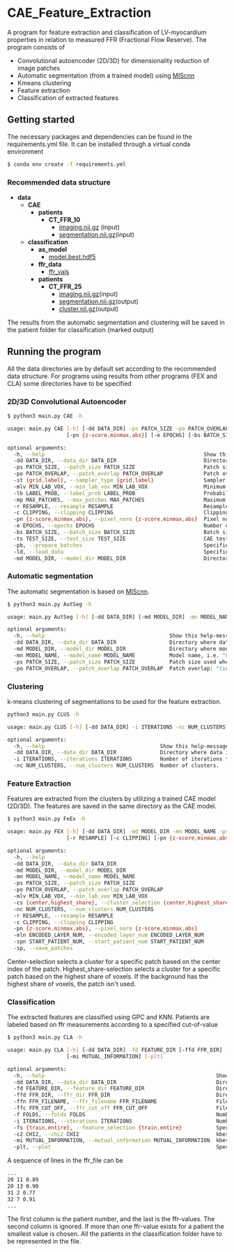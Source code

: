 # CAE_Feature_Extraction
A program for feature extraction and classification of LV-myocardium properties in relation to measured FFR (Fractional Flow Reserve). The program consists of 

- Convolutional autoencoder (2D/3D) for dimensionality reduction of image patches
- Automatic segmentation (from a trained model) using [MIScnn](https://github.com/frankkramer-lab/MIScnn)
- Kmeans clustering
- Feature extraction
- Classification of extracted features 

## Getting started
The necessary packages and dependencies can be found in the requirements.yml file. It can be installed through a virtual conda environment
```bash
$ conda env create -f requirements.yml
```
### Recommended data structure
- __data__
   - __CAE__
     - __patients__
       - __CT\_FFR\_10__
         - [imaging.nii.gz](CAE/patients/CT_FFR_10/imaging.nii.gz) (input)
         - [segmentation.nii.gz](CAE/patients/CT_FFR_10/segmentation.nii.gz)(input)            
   - __classification__
     - __as\_model__
       - [model.best.hdf5](classification/as_model/model.best.hdf5)
     - __ffr\_data__
       - [ffr\_vals](classification/ffr_data/ffr_vals)
     - __patients__
       - __CT\_FFR\_25__
         - [imaging.nii.gz](classification/patients/CT_FFR_25/imaging.nii.gz)(input)
         - [segmentation.nii.gz](classification/patients/CT_FFR_25/segmentation.nii.gz)(output)
         - [cluster.nii.gz](classification/patients/CT_FFR_25/cluster.nii.gz)(output)

The results from the automatic segmentation and clustering will be saved in the patient folder for classification (marked output)

## Running the program
All the data directories are by default set according to the recommended data structure. For programs using results from other programs (FEX and CLA) some directories have to be specified
### 2D/3D Convolutional Autoencoder
```bash
$ python3 main.py CAE -h

usage: main.py CAE [-h] [-dd DATA_DIR] -ps PATCH_SIZE -po PATCH_OVERLAP -st {grid,label} [-mlv MIN_LAB_VOX] [-lb LABEL_PROB] [-mp MAX_PATCHES] [-r RESAMPLE] [-c CLIPPING]
                   [-pn {z-score,minmax,abs}] [-e EPOCHS] [-bs BATCH_SIZE] [-ts TEST_SIZE] [-pb] [-ld] [-md MODEL_DIR]

optional arguments:
  -h, --help                                                   Show this help message and exit
  -dd DATA_DIR, --data_dir DATA_DIR                            Directory where data is stored.
  -ps PATCH_SIZE, --patch_size PATCH_SIZE                      Patch size 2D/3D: "(1,int,int)" or "(int,int,int)".
  -po PATCH_OVERLAP, --patch_overlap PATCH_OVERLAP             Patch overlap 2D/3D: (0,int,int) or (int,int,int). Must be even number and smaller than patch size.
  -st {grid,label}, --sampler_type {grid,label}                Sampler type
  -mlv MIN_LAB_VOX, --min_lab_vox MIN_LAB_VOX                  Minimum labled voxels used by grid-sampler.
  -lb LABEL_PROB, --label_prob LABEL_PROB                      Probability of choosing patches with labeled voxel as center. Used by label-sampler.
  -mp MAX_PATCHES, --max_patches MAX_PATCHES                   Maximum number of patches to extract.
  -r RESAMPLE, --resample RESAMPLE                             Resample to common voxel spacing "(float,float,float)".
  -c CLIPPING, --clipping CLIPPING                             Clipping range: "(int, int)"
  -pn {z-score,minmax,abs}, --pixel_norm {z-score,minmax,abs}  Pixel normalization type
  -e EPOCHS, --epochs EPOCHS                                   Number of epochs in training of CAE.
  -bs BATCH_SIZE, --batch_size BATCH_SIZE                      Batch size for training.
  -ts TEST_SIZE, --test_size TEST_SIZE                         CAE test size. Float between 0.0 and 1.0.
  -pb, --prepare_batches                                       Specified when batches should be prepared and saved as mini-batches.
  -ld, --load_data                                             Specified when patches should be loaded.
  -md MODEL_DIR, --model_dir MODEL_DIR                         Directory where model is stored. When specified predictions are made on the loaded model.
```
### Automatic segmentation
The automatic segmentation is based on [MIScnn](https://github.com/frankkramer-lab/MIScnn). 
```bash
$ python3 main.py AutSeg -h

usage: main.py AutSeg [-h] [-dd DATA_DIR] [-md MODEL_DIR] -mn MODEL_NAME -ps PATCH_SIZE -po PATCH_OVERLAP

optional arguments:
  -h, --help                                        Show this help-message and exit.
  -dd DATA_DIR, --data_dir DATA_DIR                 Directory where data is stored.
  -md MODEL_DIR, --model_dir MODEL_DIR              Directory where model is stored.
  -mn MODEL_NAME, --model_name MODEL_NAME           Model name, i.e. "model.best".
  -ps PATCH_SIZE, --patch_size PATCH_SIZE           Patch size used when the model was trained: "(int,int,int)".
  -po PATCH_OVERLAP, --patch_overlap PATCH_OVERLAP  Patch overlap: "(int,int,int)"lap PATCH_OVERLAP  Patch overlap: "(int,int,int)".
```
### Clustering
k-means clustering of segmentations to be used for the feature extraction.
```bash
python3 main.py CLUS -h

usage: main.py CLUS [-h] [-dd DATA_DIR] -i ITERATIONS -nc NUM_CLUSTERS

optional arguments:
  -h, --help                                     Show this help-message and exit.
  -dd DATA_DIR, --data_dir DATA_DIR              Directory where data is stored.
  -i ITERATIONS, --iterations ITERATIONS         Number of iterations to run k-means clustering.
  -nc NUM_CLUSTERS, --num_clusters NUM_CLUSTERS  Number of clusters.
```
### Feature Extraction
Features are extracted from the clusters by utilizing a trained CAE model (2D/3D). The features are saved in the same directory as the CAE model. 
```bash
$ python3 main.py FeEx -h

usage: main.py FEX [-h] [-dd DATA_DIR] -md MODEL_DIR -mn MODEL_NAME -ps PATCH_SIZE [-po PATCH_OVERLAP] [-mlv MIN_LAB_VOX] [-cs {center,highest_share}] -nc NUM_CLUSTERS
                   [-r RESAMPLE] [-c CLIPPING] [-pn {z-score,minmax,abs}] -eln ENCODED_LAYER_NUM [-spn START_PATIENT_NUM] [-sp]

optional arguments:
  -h, --help                                                              Show this help message and exit
  -dd DATA_DIR, --data_dir DATA_DIR                                       Directory where data is stored.
  -md MODEL_DIR, --model_dir MODEL_DIR                                    Directory where model is stored.
  -mn MODEL_NAME, --model_name MODEL_NAME                                 Model name, i.e. "model_2D".
  -ps PATCH_SIZE, --patch_size PATCH_SIZE                                 Patch size 3D/3D: "(1,int,int)" or "(int,int,int)".
  -po PATCH_OVERLAP, --patch_overlap PATCH_OVERLAP                        Patch overlap 2D/3D: "(0,int,int)" or "(int,int,int)". Must be even number and smaller than patch size.
  -mlv MIN_LAB_VOX, --min_lab_vox MIN_LAB_VOX                             Minimum labled voxels used by grid-sampler.
  -cs {center,highest_share}, --cluster_selection {center,highest_share}  Method used to select which cluster a specific patch belongs to.
  -nc NUM_CLUSTERS, --num_clusters NUM_CLUSTERS                           Number og clusters used in the images to extract features from.
  -r RESAMPLE, --resample RESAMPLE                                        Resample to common voxel spacing "(float,float,float)".
  -c CLIPPING, --clipping CLIPPING                                        Clipping range: "(int, int)"
  -pn {z-score,minmax,abs}, --pixel_norm {z-score,minmax,abs}             Pixel normalization type
  -eln ENCODED_LAYER_NUM, --encoded_layer_num ENCODED_LAYER_NUM           Number of the encoded layer in CAE-architecture counting from the bottom.
  -spn START_PATIENT_NUM, --start_patient_num START_PATIENT_NUM           Starting point of the patient in patient data dir.
  -sp, --save_patches                                                     Specified if patches should be saved to disk.
```
Center-selection selects a cluster for a specific patch based on the center index of the patch. Highest_share-selection selects a cluster for a specific patch based on the highest share of voxels. If the background has the highest share of voxels, the patch isn't used. 
### Classification 
The extracted features are classified using GPC and KNN. Patients are labeled based on ffr measurements according to a specified cut-of-value
```bash
$ python3 main.py CLA -h

usage: main.py CLA [-h] [-dd DATA_DIR] -fd FEATURE_DIR [-ffd FFR_DIR] -ffn FFR_FILENAME [-ffc FFR_CUT_OFF] [-f FOLDS] [-i ITERATIONS] [-fs {train,entire}] [-c2 CHI2]
                   [-mi MUTUAL_INFORMATION] [-plt]

optional arguments:
  -h, --help                                                       Show this help message and exit
  -dd DATA_DIR, --data_dir DATA_DIR                                Directory where data is stored.
  -fd FEATURE_DIR, --feature_dir FEATURE_DIR                       Directory where features are stored, i.e. output from FEX.
  -ffd FFR_DIR, --ffr_dir FFR_DIR                                  Directory ffr_values are stores.
  -ffn FFR_FILENAME, --ffr_filename FFR_FILENAME                   Filename for the file where ffr-values are stored.
  -ffc FFR_CUT_OFF, --ffr_cut_off FFR_CUT_OFF                      Filename for the file where ffr-values are stored.
  -f FOLDS, --folds FOLDS                                          Number of folds each iteration in cross-validation.
  -i ITERATIONS, --iterations ITERATIONS                           Number of iterations to run cross-validation.
  -fs {train,entire}, --feature_selection {train,entire}           Specification of FS should be performed on train set vs entire dataset
  -c2 CHI2, --chi2 CHI2                                            kbest chi2. Default setting is set to all
  -mi MUTUAL_INFORMATION, --mutual_information MUTUAL_INFORMATION  kbest mutual information. Default is set to all
  -plt, --plot                                                     Specified if feature statistics (chi2 and MI) should be plotted
```
A sequence of lines in the ffr_file can be
```bash
...
20 11 0.89
20 13 0.90
31 2 0.77
32 7 0.91
...
```
The first column is the patient number, and the last is the ffr-values. The second column is ignored. If more than one ffr-value exists for a patient the smallest value is chosen. All the patients in the classification folder have to be represented in the file.


